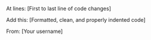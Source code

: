 At lines: [First to last line of code changes]

Add this:
[Formatted, clean, and properly indented code]

From: [Your username]
